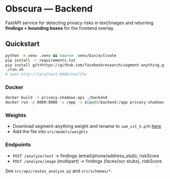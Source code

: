 <!--
Copyright 2025 Obscura
Licensed under the Apache License, Version 2.0 (the "License");
you may not use this file except in compliance with the License.
You may obtain a copy of the License at http://www.apache.org/licenses/LICENSE-2.0
Unless required by applicable law or agreed to in writing, software distributed under the License is distributed on an "AS IS" BASIS,
WITHOUT WARRANTIES OR CONDITIONS OF ANY KIND, either express or implied.
See the License for the specific language governing permissions and limitations under the License.
-->
# Obscura — Backend

FastAPI service for detecting privacy risks in text/images and returning **findings + bounding boxes** for the frontend overlay.

## Quickstart

```bash
python -m venv .venv && source .venv/bin/activate
pip install -r requirements.txt
pip install git+https://github.com/facebookresearch/segment-anything.git
./run.sh
# open http://localhost:8080/healthz
```

### Docker

```bash
docker build -t privacy-shadows-api ./backend
docker run -p 8080:8080 -w /app -v $(pwd)/backend:/app privacy-shadows-api
```
### Weights

- Download segment-anything weight and rename to `sam_vit_h.pth` [here](https://dl.fbaipublicfiles.com/segment_anything/sam_vit_h_4b8939.pth)
- Add the file into `src/models/weights`

### Endpoints

- `POST /analyze/text` → findings (email/phone/address_stub), riskScore  
- `POST /analyze/image` (multipart) → findings (faces/ocr stubs), riskScore

See `src/api/routes_analyze.py` and `src/schemas/*`.
